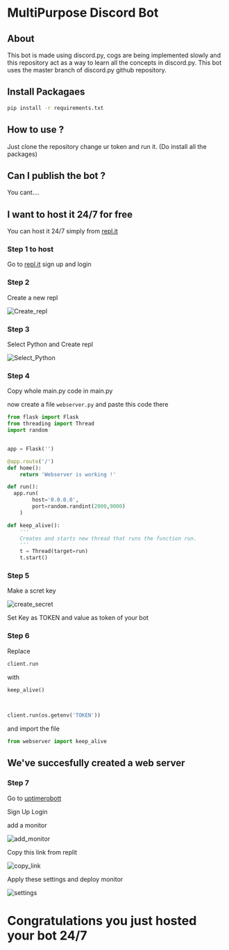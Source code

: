 # MultiPurpose Discord Bot

## About
This bot is made using discord.py, cogs are being implemented slowly and this repository act as a way to learn all the concepts in discord.py.
This bot uses the master branch of discord.py github repository.

## Install Packagaes 
```bash
pip install -r requirements.txt
```

## How to use ? 
Just clone the repository change ur token and run it. (Do install all the packages)

## Can I publish the bot ? 
You cant.... 

## I want to host it 24/7 for free

You can host it 24/7 simply from [repl.it](https://replit.com/~)

### Step 1 to host 
Go to [repl.it](https://replit.com/~)
sign up and login 

### Step 2
Create a new repl 

![Create_repl](https://media.discordapp.net/attachments/736596667184185524/887264666609393685/unknown.png?width=233&height=182)


### Step 3
Select Python and Create repl

![Select_Python](https://media.discordapp.net/attachments/736596667184185524/887265239505207306/unknown.png?width=541&height=396)

### Step 4 
Copy whole main.py code in main.py 

now create a file `webserver.py`
and paste this code there

```py
from flask import Flask
from threading import Thread
import random


app = Flask('')

@app.route('/')
def home():
    return 'Webserver is working !'

def run():
  app.run(
        host='0.0.0.0',
        port=random.randint(2000,9000)
    )

def keep_alive():
    '''
    Creates and starts new thread that runs the function run.
    '''
    t = Thread(target=run)
    t.start()
```

### Step 5

Make a scret key 

![create_secret](https://media.discordapp.net/attachments/736596667184185524/887266538841866280/unknown.png?width=216&height=497)

Set Key as TOKEN 
and value as token of your bot

### Step 6
Replace 

```py
client.run
```
with 

```py
keep_alive()
  
  

client.run(os.getenv('TOKEN'))  
```
and import the file 
```py
from webserver import keep_alive
```

## We've succesfully created a web server 

### Step 7

Go to [uptimerobott](https://uptimerobot.com/)

Sign Up Login 

add a monitor 

![add_monitor](https://media.discordapp.net/attachments/736596667184185524/887267831127887903/unknown.png?width=369&height=85)

Copy this link from replit 

![copy_link](https://media.discordapp.net/attachments/736596667184185524/887268090730131456/unknown.png?width=533&height=314)

Apply these settings and deploy monitor

![settings](https://media.discordapp.net/attachments/736596667184185524/887268655933554688/unknown.png?width=613&height=303)

# Congratulations you just hosted your bot 24/7
